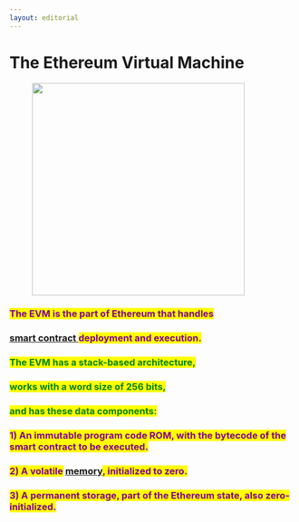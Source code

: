 ```yaml
---
layout: editorial
---
```


# The Ethereum Virtual Machine

<figure><img src="../../../../../../../../.gitbook/assets/pexels-btgl-♡-8699473.jpg" alt="" width="375"><figcaption></figcaption></figure>

### <mark style="color:purple;">The EVM is the part of Ethereum that handles</mark>[ ](../smart-contracts/)

### [smart contract ](../smart-contracts/)<mark style="color:purple;">deployment and execution.</mark>



### <mark style="color:green;">The EVM has a stack-based architecture,</mark>

### <mark style="color:green;">works with a word size of 256 bits,</mark>

### &#x20;<mark style="color:green;">and has these data components:</mark>



### <mark style="color:purple;">1) An immutable program code ROM, with the bytecode of the smart contract to be executed.</mark>

### <mark style="color:purple;">2) A volatile</mark> [memory](../../../../algorithms/memory.md)<mark style="color:purple;">, initialized to zero.</mark>

### <mark style="color:purple;">3) A permanent storage, part of the Ethereum state, also zero-initialized.</mark>
